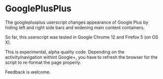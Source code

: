 # GooglePlusPlus

The googleplusplus userscript changes appearance of Google Plus by hiding left and right side bars and widening main content containers.

So far, this userscript was tested in Google Chrome 12 and Firefox 5 (on OS X).

This is experimental, alpha quality code. Depending on the activity/navigation withint Google+, you have to refresh the browser for the script to re-format the page properly.

Feedback is welcome.